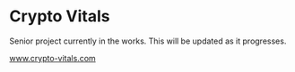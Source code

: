 # Crypto Vitals
Senior project currently in the works. This will be updated as it progresses.

www.crypto-vitals.com
